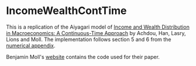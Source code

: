 # IncomeWealthContTime
This is a replication of the Aiyagari model of [Income and Wealth Distribution in Macroeconomics: A Continuous-Time Approach](http://www.princeton.edu/~moll/HACT.pdf) by Achdou, Han, Lasry, Lions and Moll. The implementation follows section 5 and 6 from the [numerical appendix](http://www.princeton.edu/~moll/HACTproject/HACT_Numerical_Appendix.pdf).

Benjamin Moll's [website](http://www.princeton.edu/~moll/HACTproject.htm) contains the code used for their paper.
